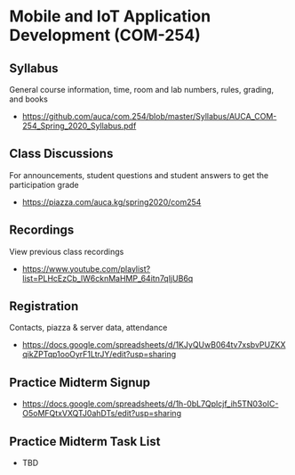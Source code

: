 Mobile and IoT Application Development (COM-254)
================================================

## Syllabus

General course information, time, room and lab numbers, rules, grading, and
books

* <https://github.com/auca/com.254/blob/master/Syllabus/AUCA_COM-254_Spring_2020_Syllabus.pdf>

## Class Discussions

For announcements, student questions and student answers to get the
participation grade

* <https://piazza.com/auca.kg/spring2020/com254>

## Recordings

View previous class recordings

* <https://www.youtube.com/playlist?list=PLHcEzCb_lW6cknMaHMP_64itn7qIjUB6q>

## Registration

Contacts, piazza & server data, attendance

* <https://docs.google.com/spreadsheets/d/1KJyQUwB064tv7xsbvPUZKXqikZPTqp1ooOyrF1LtrJY/edit?usp=sharing>

## Practice Midterm Signup

* <https://docs.google.com/spreadsheets/d/1h-0bL7Qplcjf_ih5TN03oIC-O5oMFQtxVXQTJ0ahDTs/edit?usp=sharing>

## Practice Midterm Task List

* TBD

